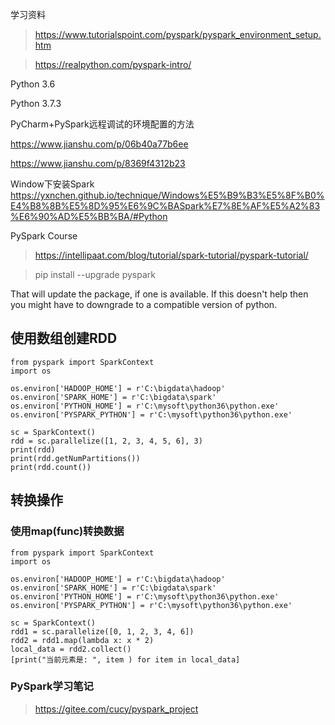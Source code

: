 
学习资料

> https://www.tutorialspoint.com/pyspark/pyspark_environment_setup.htm

> https://realpython.com/pyspark-intro/

Python 3.6

Python 3.7.3

PyCharm+PySpark远程调试的环境配置的方法

https://www.jianshu.com/p/06b40a77b6ee

https://www.jianshu.com/p/8369f4312b23

Window下安装Spark
https://yxnchen.github.io/technique/Windows%E5%B9%B3%E5%8F%B0%E4%B8%8B%E5%8D%95%E6%9C%BASpark%E7%8E%AF%E5%A2%83%E6%90%AD%E5%BB%BA/#Python

PySpark Course
> https://intellipaat.com/blog/tutorial/spark-tutorial/pyspark-tutorial/

> pip install --upgrade pyspark

That will update the package, if one is available. If this doesn't help then you might have to downgrade to a compatible version of python.

## 使用数组创建RDD


```
from pyspark import SparkContext
import os

os.environ['HADOOP_HOME'] = r'C:\bigdata\hadoop'
os.environ['SPARK_HOME'] = r'C:\bigdata\spark'
os.environ['PYTHON_HOME'] = r'C:\mysoft\python36\python.exe'
os.environ['PYSPARK_PYTHON'] = r'C:\mysoft\python36\python.exe'

sc = SparkContext()
rdd = sc.parallelize([1, 2, 3, 4, 5, 6], 3)
print(rdd)
print(rdd.getNumPartitions())
print(rdd.count())

```

## 转换操作

### 使用map(func)转换数据

```
from pyspark import SparkContext
import os

os.environ['HADOOP_HOME'] = r'C:\bigdata\hadoop'
os.environ['SPARK_HOME'] = r'C:\bigdata\spark'
os.environ['PYTHON_HOME'] = r'C:\mysoft\python36\python.exe'
os.environ['PYSPARK_PYTHON'] = r'C:\mysoft\python36\python.exe'

sc = SparkContext()
rdd1 = sc.parallelize([0, 1, 2, 3, 4, 6])
rdd2 = rdd1.map(lambda x: x * 2)
local_data = rdd2.collect()
[print("当前元素是: ", item ) for item in local_data]

```

### PySpark学习笔记

> https://gitee.com/cucy/pyspark_project




